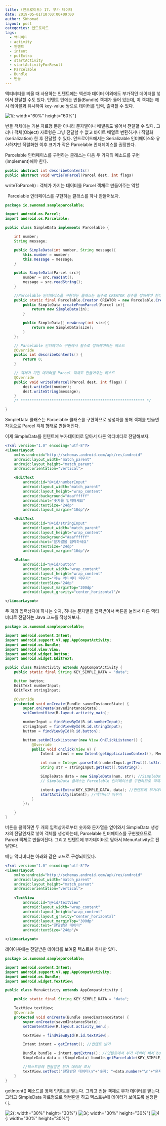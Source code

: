 ```yaml
---
title: (안드로이드) 17. 부가 데이터
date: 2019-05-01T10:00:00+09:00
author: SWnomad
layout: post
categories: 안드로이드
tags:
  - 액티비티
  - activity
  - 인텐트
  - intent
  - putExtra
  - startActivity
  - startActivityForResult
  - Parcelable
  - Bundle
  - 번들
---
```


액티비티를 띄울 때 사용하는 인텐트에는 액션과 데이터 이외에도 부가적인 데이터를 넣어서 전달할 수도 있다. 인텐트 안에는 번들(Bundle) 객체가 들어 있는데, 이 객체는 해시 테이블과 유사하여 key-value 쌍으로 데이터를 입력, 출력할 수 있다.

![1](/images/android/17/1.png){: width="60%" height="60%"}

번들 객체에는 기본 자료형 뿐만 아니라 문자열이나 배열등도 넣어서 전달할 수 있다. 그러나 객체(Object) 자료형은 그냥 전달할 수 없고 바이트 배열로 변환하거나 직렬화(serialization) 한 후 전달할 수 있다. 안드로이드에서는 Serializable 인터페이스와 유사하지만 직렬화한 이후 크기가 작은 Parcelable 인터페이스를 권장한다.

Parcelable 인터페이스를 구현하는 클래스는 다음 두 가지의 메소드를 구현(implement)해야 한다.

~~~ java
public abstract int describeContents()
public abstract void wrtieToParcel(Parcel dest, int flags)
~~~

writeToParcel() : 객체가 가지는 데이터를 Parcel 객체로 만들어주는 역할

&nbsp;
Parcelable 인터페이스를 구현하는 클래스를 하나 만들어보자.
~~~ java
package io.swnomad.sampleparcelable;

import android.os.Parcel;
import android.os.Parcelable;

public class SimpleData implements Parcelable {

    int number;
    String message;

    public SimpleData(int number, String message){
        this.number = number;
        this.message = message;
    }

    public SimpleData(Parcel src){
        number = src.readInt();
        message = src.readString();
    }

    //Parcelable 인터페이스를 구현하는 클래스는 필수로 CREATOR 상수를 정의해야 한다.
    public static final Parcelable.Creator CREATOR = new Parcelable.Creator(){
        public SimpleData createFromParcel(Parcel in){
            return new SimpleData(in);
        }

        public SimpleData[] newArray(int size){
            return new SimpleData[size];
        }
    };

    // Parcelable 인터페이스 구현에서 필수로 정의해야하는 메소드
    @Override
    public int describeContents() {
        return 0;
    }

    // 객체가 가진 데이터를 Parcel 객체로 만들어주는 메소드
    @Override
    public void writeToParcel(Parcel dest, int flags) {
        dest.writeInt(number);
        dest.writeString(message);
    }
    /* ******************************************************** */

}
~~~

SimpleData 클래스는 Parcelable 클래스를 구현하므로 생성자를 통해 객체를 만들면 자동으로 Parcel 객체 형태로 만들어진다.

이제 SimpleData를 인텐트에 부가데이터로 담아서 다른 액티비티로 전달해보자.

~~~ xml
<?xml version="1.0" encoding="utf-8"?>
<LinearLayout
    xmlns:android="http://schemas.android.com/apk/res/android"
    android:layout_width="match_parent"
    android:layout_height="match_parent"
    android:orientation="vertical">

    <EditText
        android:id="@+id/numberInput"
        android:layout_width="match_parent"
        android:layout_height="wrap_content"
        android:background="#aaffffff"
        android:hint="숫자를 입력하세요"
        android:textSize="24dp"
        android:layout_margin="10dp"/>

    <EditText
        android:id="@+id/stringInput"
        android:layout_width="match_parent"
        android:layout_height="wrap_content"
        android:background="#aaffffff"
        android:hint="문자열을 입력하세요"
        android:textSize="24dp"
        android:layout_margin="10dp"/>

    <Button
        android:id="@+id/button"
        android:layout_width="wrap_content"
        android:layout_height="wrap_content"
        android:text="메뉴 액티비티 띄우기"
        android:textSize="24dp"
        android:layout_marginTop="200dp"
        android:layout_gravity="center_horizontal"/>

</LinearLayout>
~~~

두 개의 입력상자에 하나는 숫자, 하나는 문자열을 입력받아서 버튼을 눌러서 다른 액티비티로 전달하는 Java 코드를 작성해보자.

~~~ java
package io.swnomad.sampleparcelable;

import android.content.Intent;
import android.support.v7.app.AppCompatActivity;
import android.os.Bundle;
import android.view.View;
import android.widget.Button;
import android.widget.EditText;

public class MainActivity extends AppCompatActivity {
    public static final String KEY_SIMPLE_DATA = "data";

    Button button;
    EditText numberInput;
    EditText stringInput;

    @Override
    protected void onCreate(Bundle savedInstanceState) {
        super.onCreate(savedInstanceState);
        setContentView(R.layout.activity_main);

        numberInput = findViewById(R.id.numberInput);
        stringInput = findViewById(R.id.stringInput);
        button = findViewById(R.id.button);

        button.setOnClickListener(new View.OnClickListener() {
            @Override
            public void onClick(View v) {
                Intent intent = new Intent(getApplicationContext(), MenuActivity.class);

                int num = Integer.parseInt(numberInput.getText().toString());
                String str = stringInput.getText().toString();

                SimpleData data = new SimpleData(num, str); //SimpleData 객체 생성
                // SimpleData 클래스는 Parcelable 인터페이스를 구현하므로 객체가 Parcel 객체 형태로 만들어진다.

                intent.putExtra(KEY_SIMPLE_DATA, data); //인텐트에 부가데이터로 SimpleData 객체 넣기
                startActivity(intent); //액티비티 띄우기
            }
        });

    }
}
~~~

버튼을 클릭하면 두 개의 입력상자로부터 숫자와 문자열을 얻어와서 SimpleData 생성자의 전달인자로 넣어 객체를 생성하는데, Parcelable 인터페이스를 구현했으므로 Parcel 객체로 만들어진다. 그리고 인텐트에 부가데이터로 담아서 MenuActivity로 전달한다.

메뉴 액티비티는 아래와 같은 코드로 구성되어있다.

~~~ xml
<?xml version="1.0" encoding="utf-8"?>
<LinearLayout
    xmlns:android="http://schemas.android.com/apk/res/android"
    android:layout_width="match_parent"
    android:layout_height="match_parent"
    android:orientation="vertical">
    
    <TextView
        android:id="@+id/textView"
        android:layout_width="wrap_content"
        android:layout_height="wrap_content"
        android:layout_gravity="center_horizontal"
        android:layout_marginTop="300dp"
        android:text="전달받은 데이터"
        android:textSize="24dp"/>

</LinearLayout>
~~~

레이아웃에는 전달받은 데이터를 보여줄 텍스트뷰 하나만 있다.

~~~ java
package io.swnomad.sampleparcelable;

import android.content.Intent;
import android.support.v7.app.AppCompatActivity;
import android.os.Bundle;
import android.widget.TextView;

public class MenuActivity extends AppCompatActivity {

    public static final String KEY_SIMPLE_DATA = "data";

    TextView textView;
    @Override
    protected void onCreate(Bundle savedInstanceState) {
        super.onCreate(savedInstanceState);
        setContentView(R.layout.activity_menu);

        textView = findViewById(R.id.textView);

        Intent intent = getIntent(); //인텐트 받기

        Bundle bundle = intent.getExtras(); //인텐트에서 부가 데이터 빼서 bundle 객체로 저장
        SimpleData data = (SimpleData) bundle.getParcelable(KEY_SIMPLE_DATA); //Parcel 객체 빼내서 SimpleData 타입으로 변환

        //텍스트뷰에 전달받은 부가 데이터 표시
        textView.setText("전달받은 데이터\n"+"숫자: "+data.number+"\n"+"문자열: "+data.message);
    }
}
~~~

getIntent() 메소드를 통해 인텐트를 받는다. 그리고 번들 객체로 부가 데이터를 받는다. 그리고 SimpleData 자료형으로 형변환을 하고 텍스트뷰에 데이터가 보이도록 설정한다.

![2](/images/android/17/2.jpg){: width="30%" height="30%"}
![3](/images/android/17/3.jpg){: width="30%" height="30%"}
![4](/images/android/17/4.jpg){: width="30%" height="30%"}